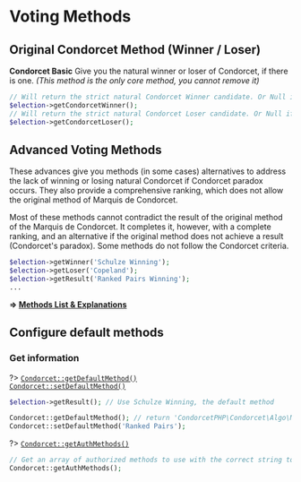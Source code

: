 # Voting Methods

## Original Condorcet Method (Winner / Loser)

**Condorcet Basic** Give you the natural winner or loser of Condorcet, if there is one.
*(This method is the only core method, you cannot remove it)*

```php
// Will return the strict natural Condorcet Winner candidate. Or Null if there is not.
$election->getCondorcetWinner();
// Will return the strict natural Condorcet Loser candidate. Or Null if there is not.
$election->getCondorcetLoser();
```

## Advanced Voting Methods

These advances give you methods (in some cases) alternatives to address the lack of winning or losing natural Condorcet if Condorcet paradox occurs.
They also provide a comprehensive ranking, which does not allow the original method of Marquis de Condorcet.

Most of these methods cannot contradict the result of the original method of the Marquis de Condorcet. It completes it, however, with a complete ranking, and an alternative if the original method does not achieve a result (Condorcet's paradox).
Some methods do not follow the Condorcet criteria.

```php
$election->getWinner('Schulze Winning');
$election->getLoser('Copeland');
$election->getResult('Ranked Pairs Winning');
...
```

**=> [Methods List & Explanations](/VotingMethods)**


## Configure default methods

### Get information

?> [`Condorcet::getDefaultMethod()`](/Docs/MethodsReferences/Condorcet%20Class/public%20static%20Condorcet--getDefaultMethod)  
[`Condorcet::setDefaultMethod()`](/Docs/MethodsReferences/Condorcet%20Class/public%20static%20Condorcet--setDefaultMethod)
```php
$election->getResult(); // Use Schulze Winning, the default method

Condorcet::getDefaultMethod(); // return 'CondorcetPHP\Condorcet\Algo\Methods\Schulze\SchulzeWinning'
Condorcet::setDefaultMethod('Ranked Pairs');
```

?> [`Condorcet::getAuthMethods()`](/Docs/MethodsReferences/Condorcet%20Class/public%20static%20Condorcet--getAuthMethods)
```php
// Get an array of authorized methods to use with the correct string to use as parameter.
Condorcet::getAuthMethods();
```